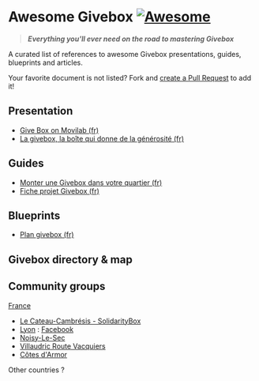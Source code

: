 # Awesome Givebox [![Awesome](https://cdn.rawgit.com/sindresorhus/awesome/d7305f38d29fed78fa85652e3a63e154dd8e8829/media/badge.svg)](https://github.com/sindresorhus/awesome)

> _**Everything you'll ever need on the road to mastering Givebox**_

A curated list of references to awesome Givebox presentations, guides, blueprints and articles. 

Your favorite document is not listed? Fork and [create a Pull Request](https://github.com/glenux/awesome-givebox/edit/master/README.md) to add it!

## Presentation

* [Give Box on Movilab (fr)](http://movilab.org/index.php?title=Give_Box)
* [La givebox, la boîte qui donne de la générosité (fr)](http://www.consoglobe.com/givebox-boite-don-cg)


## Guides

* [Monter une Givebox dans votre quartier (fr)](http://giveboxlyon.blogspot.fr/p/pour-monter-une-givebox-dans.html)
* [Fiche projet Givebox (fr)](http://www.quartiersdurablescitoyens.be/wp-content/uploads/2014/07/fiche-projet_GIVEBOX_vert_FR.pdf)

## Blueprints

* [Plan givebox (fr)](http://www.yupik-communication.com/plan-give-box.pdf)

## Givebox directory & map


## Community groups

[France](https://www.facebook.com/GiveboxFrance/)

* [Le Cateau-Cambrésis - SolidarityBox](https://www.facebook.com/Giveboxlecateau/)
* [Lyon](http://giveboxlyon.blogspot.fr/) : [Facebook](https://www.facebook.com/Givebox-LYON-291157047749989/) 
* [Noisy-Le-Sec](https://www.facebook.com/GIVEBOXNOISYLESEC)
* [Villaudric Route Vacquiers](https://www.facebook.com/groups/giveboxvillaudric31/)
* [Côtes d'Armor](https://www.facebook.com/giveboxmidia14h/)


Other countries ?


